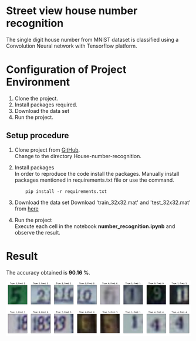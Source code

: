 # Street view house number recognition

The single digit house number from MNIST dataset is classified using a Convolution
Neural network with Tensorflow platform.

Configuration of Project Environment
=====================================

1. Clone the project.
2. Install packages required.
3. Download the data set
4. Run the project.

Setup procedure
----------------
1. Clone project from [GitHub](https://github.com/Sanjana7395/House-number-recognition.git).  
   Change to the directory House-number-recognition.
2. Install packages  
   In order to reproduce the code install the packages. Manually install packages 
   mentioned in requirements.txt file or use the command.

           pip install -r requirements.txt

3. Download the data set
   Download 'train_32x32.mat' and 'test_32x32.mat' from [here](http://ufldl.stanford.edu/housenumbers/)
   
4. Run the project  
   Execute each cell in the notebook **number_recognition.ipynb** and observe the result.
   
Result
======

The accuracy obtained is **90.16 %**.

![result](images/result.png)  


    
